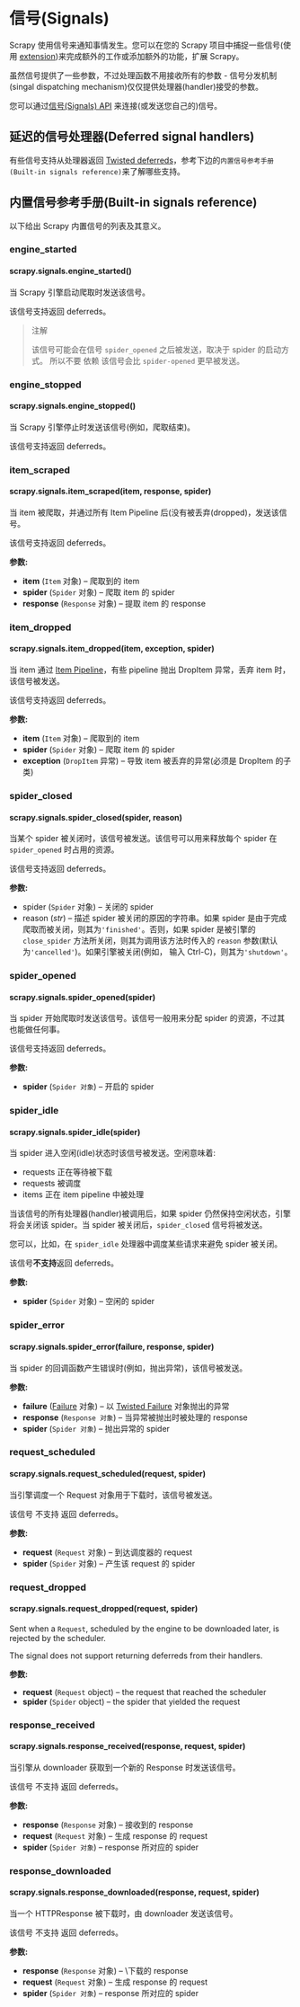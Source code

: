 # 信号(Signals)

Scrapy 使用信号来通知事情发生。您可以在您的 Scrapy 项目中捕捉一些信号(使用 [extension](extensions.md))来完成额外的工作或添加额外的功能，扩展 Scrapy。

虽然信号提供了一些参数，不过处理函数不用接收所有的参数 - 信号分发机制(singal dispatching mechanism)仅仅提供处理器(handler)接受的参数。

您可以通过[信号(Signals) API](api.md) 来连接(或发送您自己的)信号。

## 延迟的信号处理器(Deferred signal handlers)

有些信号支持从处理器返回 [Twisted deferreds](http://twistedmatrix.com/documents/current/core/howto/defer.html)，参考下边的`内置信号参考手册(Built-in signals reference)`来了解哪些支持。

## 内置信号参考手册(Built-in signals reference)

以下给出 Scrapy 内置信号的列表及其意义。

### engine_started

#### scrapy.signals.engine_started()

当 Scrapy 引擎启动爬取时发送该信号。

该信号支持返回 deferreds。

> 注解
> 
> 该信号可能会在信号 `spider_opened` 之后被发送，取决于 spider 的启动方式。 所以不要 依赖 该信号会比 `spider-opened` 更早被发送。

### engine_stopped

#### scrapy.signals.engine_stopped()

当 Scrapy 引擎停止时发送该信号(例如，爬取结束)。

该信号支持返回 deferreds。

### item_scraped

#### scrapy.signals.item_scraped(item, response, spider)

当 item 被爬取，并通过所有 Item Pipeline 后(没有被丢弃(dropped)，发送该信号。

该信号支持返回 deferreds。

**参数:** 
   
- **item** (`Item` 对象) – 爬取到的 item
- **spider** (`Spider` 对象) – 爬取 item 的 spider
- **response** (`Response` 对象) – 提取 item 的 response

### item_dropped

#### scrapy.signals.item_dropped(item, exception, spider)

当 item 通过 [Item Pipeline](item-pipeline.md)，有些 pipeline 抛出 DropItem 异常，丢弃 item 时，该信号被发送。

该信号支持返回 deferreds。

**参数:** 
   
- **item** (`Item` 对象) – 爬取到的 item
- **spider** (`Spider` 对象) – 爬取 item 的 spider
- **exception** (`DropItem` 异常) – 导致 item 被丢弃的异常(必须是 DropItem 的子类)

### spider_closed

#### scrapy.signals.spider_closed(spider, reason)

当某个 spider 被关闭时，该信号被发送。该信号可以用来释放每个 spider 在 `spider_opened` 时占用的资源。

该信号支持返回 deferreds。

**参数:**    

- spider (`Spider` 对象) – 关闭的 spider
- reason (*str*) – 描述 spider 被关闭的原因的字符串。如果 spider 是由于完成爬取而被关闭，则其为`'finished'`。否则，如果 spider 是被引擎的 `close_spider` 方法所关闭，则其为调用该方法时传入的 `reason` 参数(默认为`'cancelled'`)。如果引擎被关闭(例如， 输入 Ctrl-C)，则其为`'shutdown'`。

### spider_opened

#### scrapy.signals.spider_opened(spider)

当 spider 开始爬取时发送该信号。该信号一般用来分配 spider 的资源，不过其也能做任何事。

该信号支持返回 deferreds。

**参数:**    

- **spider** (`Spider 对象`) – 开启的 spider

### spider_idle

#### scrapy.signals.spider_idle(spider)

当 spider 进入空闲(idle)状态时该信号被发送。空闲意味着:

- requests 正在等待被下载
- requests 被调度
- items 正在 item pipeline 中被处理

当该信号的所有处理器(handler)被调用后，如果 spider 仍然保持空闲状态，引擎将会关闭该 spider。当 spider 被关闭后，`spider_close`d 信号将被发送。

您可以，比如，在 `spider_idle` 处理器中调度某些请求来避免 spider 被关闭。

该信号**不支持**返回 deferreds。

**参数:**    

- **spider** (`Spider` 对象) – 空闲的 spider

### spider_error

#### scrapy.signals.spider_error(failure, response, spider)

当 spider 的回调函数产生错误时(例如，抛出异常)，该信号被发送。

**参数:**    

- **failure** ([Failure](http://twistedmatrix.com/documents/current/api/twisted.python.failure.Failure.html) 对象) – 以 [Twisted Failure](http://twistedmatrix.com/documents/current/api/twisted.python.failure.Failure.html) 对象抛出的异常
- **response** (`Response 对象`) – 当异常被抛出时被处理的 response
- **spider** (`Spider 对象`) – 抛出异常的 spider

### request_scheduled

#### scrapy.signals.request_scheduled(request, spider)

当引擎调度一个 Request 对象用于下载时，该信号被发送。

该信号 不支持 返回 deferreds。

**参数:**
    
- **request** (`Request` 对象) – 到达调度器的 request
- **spider** (`Spider` 对象) – 产生该 request 的 spider

### request_dropped

#### scrapy.signals.request_dropped(request, spider)

Sent when a `Request`, scheduled by the engine to be downloaded later, is rejected by the scheduler.

The signal does not support returning deferreds from their handlers.

**参数:**    

- **request** (`Request` object) – the request that reached the scheduler
- **spider** (`Spider` object) – the spider that yielded the request

### response_received

#### scrapy.signals.response_received(response, request, spider)

当引擎从 downloader 获取到一个新的 Response 时发送该信号。

该信号 不支持 返回 deferreds。

**参数:**  
  
- **response** (`Response` 对象) – 接收到的 response
- **request** (`Request` 对象) – 生成 response 的 request
- **spider** (`Spider 对象`) – response 所对应的 spider

### response_downloaded

#### scrapy.signals.response_downloaded(response, request, spider)

当一个 HTTPResponse 被下载时，由 downloader 发送该信号。

该信号 不支持 返回 deferreds。

**参数:**    

- **response** (`Response` 对象) – \下载的 response
- **request** (`Request` 对象) – 生成 response 的 request
- **spider** (`Spider 对象`) – response 所对应的 spider
